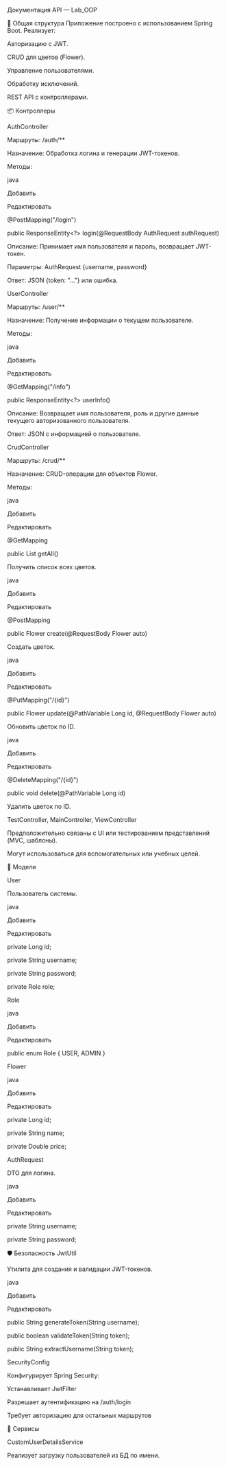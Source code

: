 Документация API — Lab_OOP

📍 Общая структура
Приложение построено с использованием Spring Boot. Реализует:

Авторизацию с JWT.

CRUD для цветов (Flower).

Управление пользователями.

Обработку исключений.

REST API с контроллерами.

📦 Контроллеры

AuthController

Маршруты: /auth/**

Назначение: Обработка логина и генерации JWT-токенов.

Методы:

java

Добавить

Редактировать

@PostMapping("/login")

public ResponseEntity<?> login(@RequestBody AuthRequest authRequest)

Описание: Принимает имя пользователя и пароль, возвращает JWT-токен.

Параметры: AuthRequest {username, password}

Ответ: JSON {token: "..."} или ошибка.

UserController

Маршруты: /user/**

Назначение: Получение информации о текущем пользователе.

Методы:

java

Добавить

Редактировать

@GetMapping("/info")

public ResponseEntity<?> userInfo()

Описание: Возвращает имя пользователя, роль и другие данные текущего авторизованного пользователя.

Ответ: JSON с информацией о пользователе.

CrudController

Маршруты: /crud/**

Назначение: CRUD-операции для объектов Flower.

Методы:

java

Добавить

Редактировать

@GetMapping

public List<Flower> getAll()

Получить список всех цветов.

java

Добавить

Редактировать

@PostMapping

public Flower create(@RequestBody Flower auto)

Создать цветок.

java

Добавить

Редактировать

@PutMapping("/{id}")

public Flower update(@PathVariable Long id, @RequestBody Flower auto)

Обновить цветок по ID.

java

Добавить

Редактировать

@DeleteMapping("/{id}")

public void delete(@PathVariable Long id)

Удалить цветок по ID.

TestController, MainController, ViewController

Предположительно связаны с UI или тестированием представлений (MVC, шаблоны).

Могут использоваться для вспомогательных или учебных целей.

🧩 Модели

User

Пользователь системы.

java

Добавить

Редактировать

private Long id;

private String username;

private String password;

private Role role;

Role

java

Добавить

Редактировать

public enum Role {
    USER,
    ADMIN
}

Flower

java

Добавить

Редактировать

private Long id;

private String name;

private Double price;

AuthRequest

DTO для логина.

java

Добавить

Редактировать

private String username;

private String password;

🛡 Безопасность
JwtUtil

Утилита для создания и валидации JWT-токенов.

java

Добавить

Редактировать

public String generateToken(String username);

public boolean validateToken(String token);

public String extractUsername(String token);

SecurityConfig

Конфигурирует Spring Security:

Устанавливает JwtFilter

Разрешает аутентификацию на /auth/login

Требует авторизацию для остальных маршрутов

🔧 Сервисы

CustomUserDetailsService

Реализует загрузку пользователей из БД по имени.
